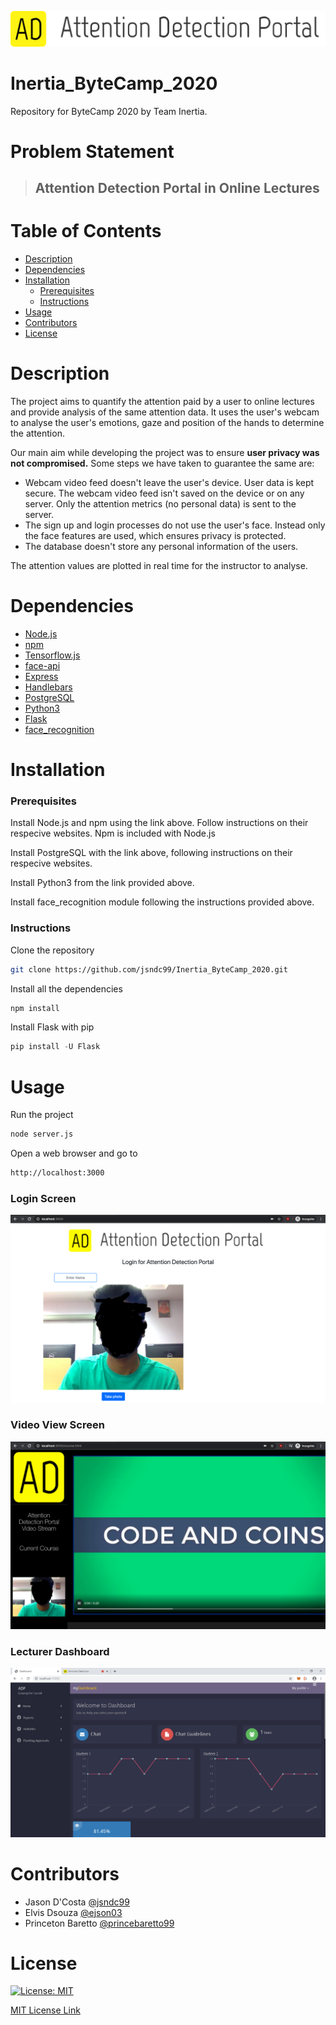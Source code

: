 ![Image of Portal](src/logo-big.png)

# Inertia_ByteCamp_2020
Repository for ByteCamp 2020 by Team Inertia.

# Problem Statement

> ## Attention Detection Portal in Online Lectures

# Table of Contents

* [Description](https://github.com/jsndc99/Inertia_ByteCamp_2020#description)
* [Dependencies](https://github.com/jsndc99/Inertia_ByteCamp_2020#dependencies)
* [Installation](https://github.com/jsndc99/Inertia_ByteCamp_2020#installation)
  * [Prerequisites](https://github.com/jsndc99/Inertia_ByteCamp_2020#prerequisites)
  * [Instructions](https://github.com/jsndc99/Inertia_ByteCamp_2020#instructions)
* [Usage](https://github.com/jsndc99/Inertia_ByteCamp_2020#usage)
* [Contributors](https://github.com/jsndc99/Inertia_ByteCamp_2020#contributors)
* [License](https://github.com/jsndc99/Inertia_ByteCamp_2020#license)

# Description

The project aims to quantify the attention paid by a user to online lectures and provide analysis of the same attention data. It uses the user's webcam to analyse the user's emotions, gaze and position of the hands to determine the attention. 

Our main aim while developing the project was to ensure **user privacy was not compromised.** Some steps we have taken to guarantee the same are:
* Webcam video feed doesn't leave the user's device. User data is kept secure. The webcam video feed isn't saved on the device or on any server. Only the attention metrics (no personal data) is sent to the server.
* The sign up and login processes do not use the user's face. Instead only the face features are used, which ensures privacy is protected.
* The database doesn't store any personal information of the users.

The attention values are plotted in real time for the instructor to analyse.
 
# Dependencies

* [Node.js](https://nodejs.org/en/)
* [npm](https://www.npmjs.com/)
* [Tensorflow.js](https://www.tensorflow.org/js/)
* [face-api](https://github.com/justadudewhohacks/face-api.js/)
* [Express](https://expressjs.com/)
* [Handlebars](https://handlebarsjs.com/)
* [PostgreSQL](https://www.postgresql.org/)
* [Python3](https://www.python.org/)
* [Flask](https://palletsprojects.com/p/flask/)
* [face_recognition](https://github.com/ageitgey/face_recognition)

# Installation

### Prerequisites

Install Node.js and npm using the link above. Follow instructions on their respecive websites. Npm is included with Node.js

Install PostgreSQL with the link above, following instructions on their respecive websites.

Install Python3 from the link provided above.

Install face_recognition module following the instructions provided above.

### Instructions

Clone the repository
```bash
git clone https://github.com/jsndc99/Inertia_ByteCamp_2020.git
```
Install all the dependencies
```bash 
npm install
```
Install Flask with pip
```python
pip install -U Flask
```

# Usage

Run the project
```bash
node server.js
```
Open a web browser and go to
```bash
http://localhost:3000
```

### Login Screen
![Image of Login](src/login.png)

### Video View Screen
![Image of Video](src/video.png)

### Lecturer Dashboard
![Image of Dashboard](src/dashboard.png)


# Contributors

* Jason D'Costa [@jsndc99](https://github.com/jsndc99)
* Elvis Dsouza [@ejson03](https://github.com/ejson03)
* Princeton Baretto [@princebaretto99](https://github.com/princebaretto99)

# License

[![License: MIT](https://img.shields.io/badge/License-MIT-yellow.svg)](https://opensource.org/licenses/MIT)

[MIT License Link](https://github.com/jsndc99/Inertia_ByteCamp_2020/blob/master/LICENSE)